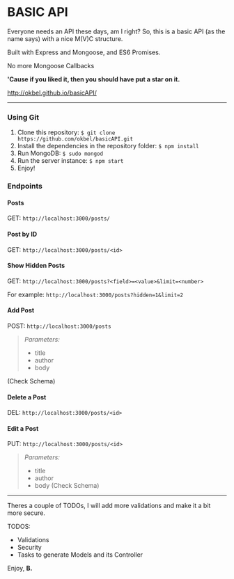 # BASIC API

Everyone needs an API these days, am I right? So, this is a basic API (as the name says) with a nice M(V)C structure.

Built with Express and Mongoose, and ES6 Promises. 

No more Mongoose Callbacks


**'Cause if you liked it, then you should have put a star on it.**

http://okbel.github.io/basicAPI/


----------

### Using Git
1. Clone this repository: ``$ git clone https://github.com/okbel/basicAPI.git``
2. Install the dependencies in the repository folder: ``$ npm install``
3. Run MongoDB: ``$ sudo mongod``
4. Run the server instance: ``$ npm start``
5. Enjoy!

### Endpoints

#### Posts
GET: ``http://localhost:3000/posts/``

#### Post by ID
GET: ``http://localhost:3000/posts/<id>``

#### Show Hidden Posts 
GET: ``http://localhost:3000/posts?<field>=<value>&limit=<number>``

For example: ``http://localhost:3000/posts?hidden=1&limit=2``
        

#### Add Post
POST: ``http://localhost:3000/posts``

> *Parameters:*
> - title
> - author
> - body

(Check Schema)

#### Delete a Post
DEL: ``http://localhost:3000/posts/<id>``

#### Edit a Post
PUT: ``http://localhost:3000/posts/<id>``

> *Parameters:*
> - title
> - author
> - body
(Check Schema)

***

Theres a couple of TODOs, I will add more validations and make it a bit more secure. 

TODOS: 
- Validations
- Security
- Tasks to generate Models and its Controller

Enjoy,
**B.**



